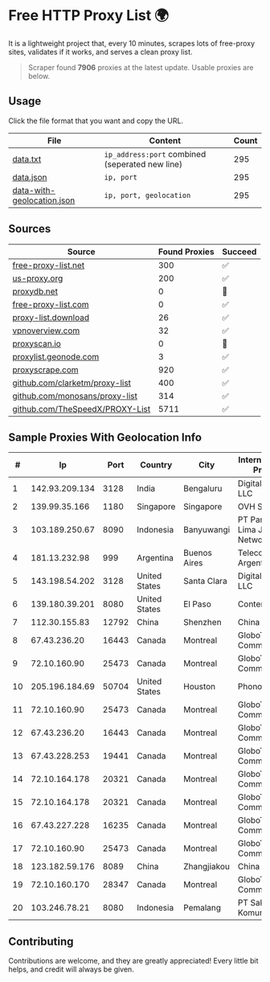 
# Free HTTP Proxy List 🌍

It is a lightweight project that, every 10 minutes, scrapes lots of free-proxy sites, validates if it works, and serves a clean proxy list.


> Scraper found **7906** proxies at the latest update. Usable proxies are below.

## Usage

Click the file format that you want and copy the URL.


|File|Content|Count|
|----|-------|-----|
|[data.txt](https://raw.githubusercontent.com/themiralay/Proxy-List-World/master/data.txt)|`ip_address:port` combined (seperated new line)|295|
|[data.json](https://raw.githubusercontent.com/themiralay/Proxy-List-World/master/data.json)|`ip, port`|295|
|[data-with-geolocation.json](https://raw.githubusercontent.com/themiralay/Proxy-List-World/master/data-with-geolocation.json)|`ip, port, geolocation`|295|

## Sources

|Source|Found Proxies|Succeed|
|------|-------------|-------|
|[free-proxy-list.net](https://free-proxy-list.net)|300|✅|
|[us-proxy.org](https://www.us-proxy.org)|200|✅|
|[proxydb.net](http://proxydb.net)|0|🚫|
|[free-proxy-list.com](https://free-proxy-list.com/?page=&port=&type%5B%5D=http&type%5B%5D=https&up_time=0&search=Search)|0|✅|
|[proxy-list.download](https://www.proxy-list.download/HTTP)|26|✅|
|[vpnoverview.com](https://vpnoverview.com/privacy/anonymous-browsing/free-proxy-servers)|32|✅|
|[proxyscan.io](https://www.proxyscan.io)|0|🚫|
|[proxylist.geonode.com](https://proxylist.geonode.com/api/proxy-list?limit=300&page=1&sort_by=lastChecked&sort_type=desc&protocols=http,https)|3|✅|
|[proxyscrape.com](https://api.proxyscrape.com/v2/?request=displayproxies&protocol=http&timeout=10000&country=all&ssl=all&anonymity=all)|920|✅|
|[github.com/clarketm/proxy-list](https://raw.githubusercontent.com/clarketm/proxy-list/master/proxy-list-raw.txt)|400|✅|
|[github.com/monosans/proxy-list](https://raw.githubusercontent.com/monosans/proxy-list/main/proxies/http.txt)|314|✅|
|[github.com/TheSpeedX/PROXY-List](https://raw.githubusercontent.com/TheSpeedX/PROXY-List/master/http.txt)|5711|✅|


## Sample Proxies With Geolocation Info

|#|Ip|Port|Country|City|Internet Service Provider|
|-|--|----|-------|----|-------------------------|
|1|142.93.209.134|3128|India|Bengaluru|DigitalOcean, LLC|
|2|139.99.35.166|1180|Singapore|Singapore|OVH SAS|
|3|103.189.250.67|8090|Indonesia|Banyuwangi|PT Pandawa Lima Java Network|
|4|181.13.232.98|999|Argentina|Buenos Aires|Telecom Argentina S.A.|
|5|143.198.54.202|3128|United States|Santa Clara|DigitalOcean, LLC|
|6|139.180.39.201|8080|United States|El Paso|Conterra|
|7|112.30.155.83|12792|China|Shenzhen|China Mobile|
|8|67.43.236.20|16443|Canada|Montreal|GloboTech Communications|
|9|72.10.160.90|25473|Canada|Montreal|GloboTech Communications|
|10|205.196.184.69|50704|United States|Houston|Phonoscope|
|11|72.10.160.90|25473|Canada|Montreal|GloboTech Communications|
|12|67.43.236.20|16443|Canada|Montreal|GloboTech Communications|
|13|67.43.228.253|19441|Canada|Montreal|GloboTech Communications|
|14|72.10.164.178|20321|Canada|Montreal|GloboTech Communications|
|15|72.10.164.178|20321|Canada|Montreal|GloboTech Communications|
|16|67.43.227.228|16235|Canada|Montreal|GloboTech Communications|
|17|72.10.160.90|25473|Canada|Montreal|GloboTech Communications|
|18|123.182.59.176|8089|China|Zhangjiakou|China Telecom|
|19|72.10.160.170|28347|Canada|Montreal|GloboTech Communications|
|20|103.246.78.21|8080|Indonesia|Pemalang|PT Saka Media Komunika|



## Contributing

Contributions are welcome, and they are greatly appreciated! Every
little bit helps, and credit will always be given.

